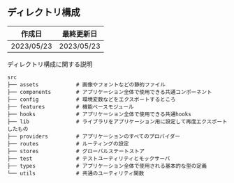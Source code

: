## ディレクトリ構成

| 作成日     | 最終更新日 |
| ---------- | ---------- |
| 2023/05/23 | 2023/05/23 |

ディレクトリ構成に関する説明

```
src
├── assets            # 画像やフォントなどの静的ファイル
├── components        # アプリケーション全体で使用できる共通コンポーネント
├── config            # 環境変数などをエクスポートするところ
├── features          # 機能ベースモジュール
├── hooks             # アプリケーション全体で使用できる共通hooks
├── lib               # ライブラリをアプリケーション用に設定して再度エクスポートしたもの
├── providers         # アプリケーションのすべてのプロバイダー
├── routes            # ルーティングの設定
├── stores            # グローバルステートストア
├── test              # テストユーティリティとモックサーバ
├── types             # アプリケーション全体で使用される基本的な型の定義
└── utils             # 共通のユーティリティ関数
```

